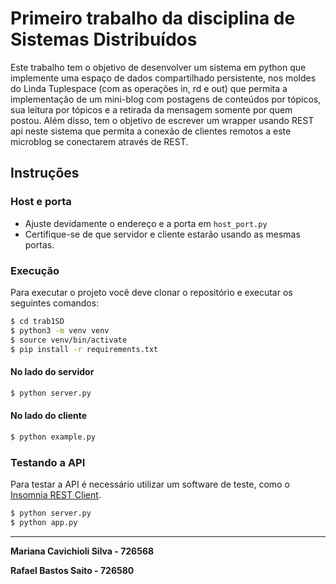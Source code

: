 # Primeiro trabalho da disciplina de Sistemas Distribuídos

Este trabalho tem o objetivo de desenvolver um sistema em python que implemente uma espaço de dados compartilhado persistente, nos moldes do Linda Tuplespace (com as operações in, rd e out) que permita a implementação de um mini-blog com postagens de conteúdos por tópicos, sua leitura por tópicos e a retirada da mensagem somente por quem postou. Além disso, tem o objetivo de escrever um wrapper usando REST api neste sistema que permita a conexão de clientes remotos a este microblog se conectarem  através de REST. 

## Instruções

### Host e porta
- Ajuste devidamente o endereço e a porta em `host_port.py`
- Certifique-se de que servidor e cliente estarão usando as mesmas portas.

### Execução
Para executar o projeto você deve clonar o repositório e executar os seguintes comandos:
```sh
$ cd trab1SD
$ python3 -m venv venv
$ source venv/bin/activate
$ pip install -r requirements.txt
```
#### No lado do servidor
```sh
$ python server.py
```
#### No lado do cliente
```sh
$ python example.py
```

### Testando a API
Para testar a API é necessário utilizar um software de teste, como o [Insomnia REST Client](https://insomnia.rest/).
```sh
$ python server.py
$ python app.py
```

----------------------------------------------------------------------
**Mariana Cavichioli Silva - 726568**

**Rafael Bastos Saito - 726580**
